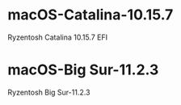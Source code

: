 # macOS-Catalina-10.15.7
Ryzentosh Catalina 10.15.7 EFI

# macOS-Big Sur-11.2.3
Ryzentosh Big Sur-11.2.3
